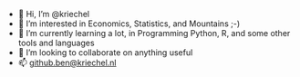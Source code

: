- 👋 Hi, I’m @kriechel
- 👀 I’m interested in Economics, Statistics, and Mountains ;-)
- 🌱 I’m currently learning a lot, in Programming Python, R, and some other tools and languages
- 💞️ I’m looking to collaborate on anything useful
- 📫 github.ben@kriechel.nl

<!---
kriechel/kriechel is a ✨ special ✨ repository because its `README.md` (this file) appears on your GitHub profile.
You can click the Preview link to take a look at your changes.
--->
